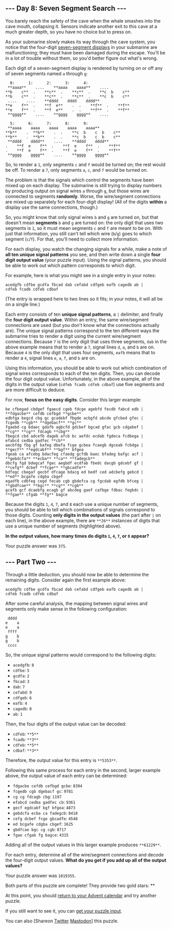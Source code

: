 
## --- Day 8: Seven Segment Search ---

You barely reach the safety of the cave when the whale smashes into the cave mouth, collapsing it. Sensors indicate another exit to this cave at a much greater depth, so you have no choice but to press on.

As your submarine slowly makes its way through the cave system, you notice that the four-digit [seven-segment displays](https://en.wikipedia.org/wiki/Seven-segment_display) in your submarine are malfunctioning; they must have been damaged during the escape. You'll be in a lot of trouble without them, so you'd better figure out what's wrong.

Each digit of a seven-segment display is rendered by turning on or off any of seven segments named `a` through `g`:

```
  0:      1:      2:      3:      4:
 **aaaa**    ....    **aaaa    aaaa**    ....
**b    c**  .    **c**  .    **c**  .    **c  b    c**
**b    c**  .    **c**  .    **c**  .    **c  b    c**
 ....    ....    **dddd    dddd    dddd**
**e    f**  .    **f  e**    .  .    **f**  .    **f**
**e    f**  .    **f  e**    .  .    **f**  .    **f**
 **gggg**    ....    **gggg    gggg**    ....

  5:      6:      7:      8:      9:
 **aaaa    aaaa    aaaa    aaaa    aaaa**
**b**    .  **b**    .  .    **c  b    c  b    c**
**b**    .  **b**    .  .    **c  b    c  b    c**
 **dddd    dddd**    ....    **dddd    dddd**
.    **f  e    f**  .    **f  e    f**  .    **f**
.    **f  e    f**  .    **f  e    f**  .    **f**
 **gggg    gggg**    ....    **gggg    gggg**

```

So, to render a `1`, only segments `c` and `f` would be turned on; the rest would be off. To render a `7`, only segments `a`, `c`, and `f` would be turned on.

The problem is that the signals which control the segments have been mixed up on each display. The submarine is still trying to display numbers by producing output on signal wires `a` through `g`, but those wires are connected to segments **randomly**. Worse, the wire/segment connections are mixed up separately for each four-digit display! (All of the digits **within** a display use the same connections, though.)

So, you might know that only signal wires `b` and `g` are turned on, but that doesn't mean **segments** `b` and `g` are turned on: the only digit that uses two segments is `1`, so it must mean segments `c` and `f` are meant to be on. With just that information, you still can't tell which wire (`b`/`g`) goes to which segment (`c`/`f`). For that, you'll need to collect more information.

For each display, you watch the changing signals for a while, make a note of **all ten unique signal patterns** you see, and then write down a single **four digit output value** (your puzzle input). Using the signal patterns, you should be able to work out which pattern corresponds to which digit.

For example, here is what you might see in a single entry in your notes:

```
acedgfb cdfbe gcdfa fbcad dab cefabd cdfgeb eafb cagedb ab |
cdfeb fcadb cdfeb cdbaf
```

(The entry is wrapped here to two lines so it fits; in your notes, it will all be on a single line.)

Each entry consists of ten **unique signal patterns**, a `|` delimiter, and finally the **four digit output value**. Within an entry, the same wire/segment connections are used (but you don't know what the connections actually are). The unique signal patterns correspond to the ten different ways the submarine tries to render a digit using the current wire/segment connections. Because `7` is the only digit that uses three segments, `dab` in the above example means that to render a `7`, signal lines `d`, `a`, and `b` are on. Because `4` is the only digit that uses four segments, `eafb` means that to render a `4`, signal lines `e`, `a`, `f`, and `b` are on.

Using this information, you should be able to work out which combination of signal wires corresponds to each of the ten digits. Then, you can decode the four digit output value. Unfortunately, in the above example, all of the digits in the output value (`cdfeb fcadb cdfeb cdbaf`) use five segments and are more difficult to deduce.

For now, **focus on the easy digits**. Consider this larger example:

```
be cfbegad cbdgef fgaecd cgeb fdcge agebfd fecdb fabcd edb |
**fdgacbe** cefdb cefbgd **gcbe**
edbfga begcd cbg gc gcadebf fbgde acbgfd abcde gfcbed gfec |
fcgedb **cgb** **dgebacf** **gc**
fgaebd cg bdaec gdafb agbcfd gdcbef bgcad gfac gcb cdgabef |
**cg** **cg** fdcagb **cbg**
fbegcd cbd adcefb dageb afcb bc aefdc ecdab fgdeca fcdbega |
efabcd cedba gadfec **cb**
aecbfdg fbg gf bafeg dbefa fcge gcbea fcaegb dgceab fcbdga |
**gecf** **egdcabf** **bgf** bfgea
fgeab ca afcebg bdacfeg cfaedg gcfdb baec bfadeg bafgc acf |
**gebdcfa** **ecba** **ca** **fadegcb**
dbcfg fgd bdegcaf fgec aegbdf ecdfab fbedc dacgb gdcebf gf |
**cefg** dcbef **fcge** **gbcadfe**
bdfegc cbegaf gecbf dfcage bdacg ed bedf ced adcbefg gebcd |
**ed** bcgafe cdgba cbgef
egadfb cdbfeg cegd fecab cgb gbdefca cg fgcdab egfdb bfceg |
**gbdfcae** **bgc** **cg** **cgb**
gcafb gcf dcaebfg ecagb gf abcdeg gaef cafbge fdbac fegbdc |
**fgae** cfgab **fg** bagce

```

Because the digits `1`, `4`, `7`, and `8` each use a unique number of segments, you should be able to tell which combinations of signals correspond to those digits. Counting **only digits in the output values** (the part after `|` on each line), in the above example, there are `**26**` instances of digits that use a unique number of segments (highlighted above).

**In the output values, how many times do digits `1`, `4`, `7`, or `8` appear?**

Your puzzle answer was `375`.

## --- Part Two ---

Through a little deduction, you should now be able to determine the remaining digits. Consider again the first example above:

```
acedgfb cdfbe gcdfa fbcad dab cefabd cdfgeb eafb cagedb ab |
cdfeb fcadb cdfeb cdbaf
```

After some careful analysis, the mapping between signal wires and segments only make sense in the following configuration:

```
 dddd
e    a
e    a
 ffff
g    b
g    b
 cccc

```

So, the unique signal patterns would correspond to the following digits:

- `acedgfb`: `8`
- `cdfbe`: `5`
- `gcdfa`: `2`
- `fbcad`: `3`
- `dab`: `7`
- `cefabd`: `9`
- `cdfgeb`: `6`
- `eafb`: `4`
- `cagedb`: `0`
- `ab`: `1`

Then, the four digits of the output value can be decoded:

- `cdfeb`: `**5**`
- `fcadb`: `**3**`
- `cdfeb`: `**5**`
- `cdbaf`: `**3**`

Therefore, the output value for this entry is `**5353**`.

Following this same process for each entry in the second, larger example above, the output value of each entry can be determined:

- `fdgacbe cefdb cefbgd gcbe`: `8394`
- `fcgedb cgb dgebacf gc`: `9781`
- `cg cg fdcagb cbg`: `1197`
- `efabcd cedba gadfec cb`: `9361`
- `gecf egdcabf bgf bfgea`: `4873`
- `gebdcfa ecba ca fadegcb`: `8418`
- `cefg dcbef fcge gbcadfe`: `4548`
- `ed bcgafe cdgba cbgef`: `1625`
- `gbdfcae bgc cg cgb`: `8717`
- `fgae cfgab fg bagce`: `4315`

Adding all of the output values in this larger example produces `**61229**`.

For each entry, determine all of the wire/segment connections and decode the four-digit output values. **What do you get if you add up all of the output values?**

Your puzzle answer was `1019355`.

Both parts of this puzzle are complete! They provide two gold stars: **

At this point, you should [return to your Advent calendar](/2021) and try another puzzle.

If you still want to see it, you can [get your puzzle input](8/input).

You can also [Shareon
  [Twitter](https://twitter.com/intent/tweet?text=I%27ve+completed+%22Seven+Segment+Search%22+%2D+Day+8+%2D+Advent+of+Code+2021&amp;url=https%3A%2F%2Fadventofcode%2Ecom%2F2021%2Fday%2F8&amp;related=ericwastl&amp;hashtags=AdventOfCode)
[Mastodon](javascript:void(0);)] this puzzle.
